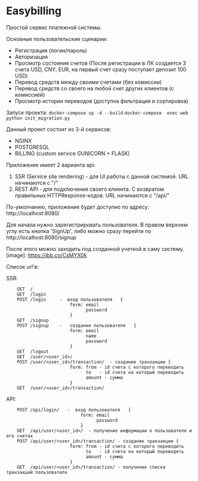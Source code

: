 # Easybilling

Простой сервис платежной системы.

Основные пользовательские сценарии:

- Регистрация (логин/пароль)
- Авторизация
- Просмотр состояния счетов (После регистрации в ЛК создается 3 счета USD, CNY, EUR, на первый счет сразу поступает депозит 100 USD)
- Перевод средств между своими счетами (без комиссии)
- Перевод средств со своего на любой счет других клиентов (с комиссией)
- Просмотр истории переводов (доступна фильтрация и сортировка)

Запуск проекта:
`docker-compose up -d --build`
`docker-compose  exec web python init_migration.py`

Данный проект состоит из 3-й сервисов:
- NGINX
- POSTGRESQL
- BILLING (custom service GUNICORN + FLASK)

Приложение имеет 2 варианта api:
1. SSR (Service site rendering) - для UI работы с данной системой. URL начинаются с "/"
2. REST API - для подключения своего клиента. С возвратом правильных HTTPResponse-кодов. URL начинаются с "/api/"

По-умолчанию, приложение будет доступно по адресу:  http://localhost:8080/

Для начала нужно зарегистрировать пользователя. В правом верхнем углу есть кнопка 'SignUp', либо можно сразу перейти по  http://localhost:8080/signup

После этого можно заходить под созданной учеткой в саму систему.
[image]: https://ibb.co/CsMYX0k

Список url'в:

SSR:

        GET  /
        GET  /login
        POST /login     -  вход пользователя   {
                            form: email
                                  password
                            }
        GET  /signup
        POST /signup    -   создание пользователя   {
                            form: email
                                  name
                                  password
                            }
        GET  /logout
        GET  /user/<user_id>/
        POST /user/<user_id>/transaction/  - создание транзакции {
                            form: from - id счета с которого переводить
                                  to   - id счета на который переводить
                                  amount - сумма
                            }
        GET  /user/<user_id>/transaction/

API:

        POST /api/login/   -  вход пользователя   {
                                form: email
                                      password
                                }
        GET  /api/user/<user_id>/  - получение информации о пользователе и его счетах
        POST /api/user/<user_id>/transaction/ - создание транзакции {
                            form: from - id счета с которого переводить
                                  to   - id счета на который переводить
                                  amount - сумма
                            }
        GET  /api/user/<user_id>/transaction/ - получение списка транзакций пользователя


